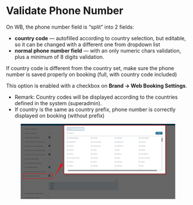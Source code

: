 # Validate Phone Number

On WB, the phone number field is “split” into 2 fields:

* **country code** — autofilled according to country selection, but editable, so it can be changed with a different one from dropdown list
* **normal phone number field** — with an only numeric chars validation, plus a minimum of 8 digits validation.

If country code is different from the country set, make sure the phone number is saved properly on booking (full, with country code included)

This option is enabled with a checkbox on **Brand → Web Booking Settings**.

* Remark: Country codes will be displayed according to the countries defined in the system (superadmin).
* If country is the same as country prefix, phone number is correctly displayed on booking (without prefix)

<figure><img src="../../.gitbook/assets/image (167).png" alt=""><figcaption></figcaption></figure>
